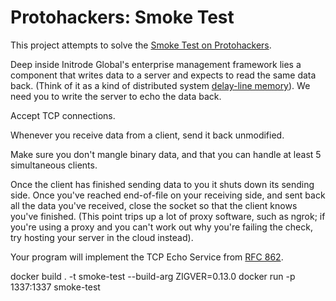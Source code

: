 # Protohackers: Smoke Test

This project attempts to solve the [Smoke Test on Protohackers](https://protohackers.com/problem/0).


Deep inside Initrode Global's enterprise management framework lies a component that writes data to a server and expects to read the same data back. (Think of it as a kind of distributed system [delay-line memory]()). We need you to write the server to echo the data back.

Accept TCP connections.

Whenever you receive data from a client, send it back unmodified.

Make sure you don't mangle binary data, and that you can handle at least 5 simultaneous clients.

Once the client has finished sending data to you it shuts down its sending side. Once you've reached end-of-file on your receiving side, and sent back all the data you've received, close the socket so that the client knows you've finished. (This point trips up a lot of proxy software, such as ngrok; if you're using a proxy and you can't work out why you're failing the check, try hosting your server in the cloud instead).

Your program will implement the TCP Echo Service from [RFC 862](https://www.rfc-editor.org/rfc/rfc862.html).

 docker build . -t smoke-test --build-arg ZIGVER=0.13.0
docker run -p 1337:1337 smoke-test
